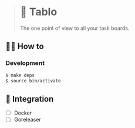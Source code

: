 > # 🧐 Tablo
>
> The one point of view to all your task boards.

## 🤼‍♂️ How to

### Development

```bash
$ make deps
$ source bin/activate
```

## 🧩 Integration

- [ ] Docker
- [ ] Goreleaser
